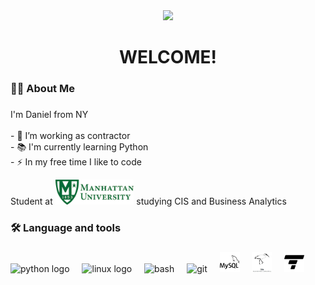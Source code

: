 <div align="center">
  <img height="150" src="https://media2.giphy.com/media/v1.Y2lkPTc5MGI3NjExbGNla3NpaDMzbTRkMXNnOXlzZ3hyaWdzM2k3bjlmaGRsYzdyZ3VkbiZlcD12MV9pbnRlcm5hbF9naWZfYnlfaWQmY3Q9Zw/7rwetR1oo7XsV9vUsf/giphy.gif"/>
</div>

###

<h1 align="center">WELCOME!</h1>

###

<h3 align="left">👩‍💻  About Me</h3>

###

<p align="left">I'm Daniel from NY<br><br>- 🔭 I’m working as contractor<br>- 📚 I'm currently learning Python<br>- ⚡ In my free time I like to code</p>
<p align="left">Student at <img height="40" src="MU.jpg"/> studying CIS and Business Analytics</p>


###

<h3 align="left">🛠 Language and tools</h3>

###

<div align="left">
  <img height="32" width="32" src="https://cdn.simpleicons.org/python" height="40" alt="python logo" />
  <img width="12" />
  <img height="32" width="32" src="https://cdn.simpleicons.org/linux" height="40" alt="linux logo" />
  <img width="12" />
  <img height="32" width="32" src="https://cdn.simpleicons.org/gnubash" height="40" alt="bash" />
  <img width="12" />
  <img height="32" width="32" src="https://cdn.simpleicons.org/git" height="40" alt="git" />
  <img width="12" />
  <img height="32" width="32" src="mysql.svg" height="40" alt="MYSQL" />
  <img width="12" />
  <img height="32" width="32" src="ibis.jpg" height="40" alt="Ibis" />
  <img width="12" />
  <img height="32" width="32" src="taipy.svg" height="40" alt="Taipy" />
  <img width="12" />
</div>

